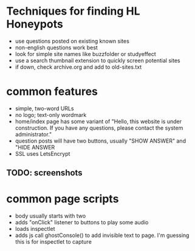 # Techniques for finding HL Honeypots
* use questions posted on existing known sites
* non-english questions work best
* look for simple site names like buzzfolder or studyeffect
* use a search thumbnail extension to quickly screen potential sites
* if down, check archive.org and add to old-sites.txt


# common features
* simple, two-word URLs
* no logo; text-only wordmark
* home/index page has some variant of "Hello, this website is under construction. If you have any questions, please contact the system administrator."
* question posts will have two buttons, usually "SHOW ANSWER" and "HIDE ANSWER
* SSL uses LetsEncrypt

## TODO: screenshots

# common page scripts
* body usually starts with two <audio /> tags
* adds "onClick" listener to buttons to play some audio
* loads inspectlet
* adds js call ghostConsole() to add invisible text to page. I'm guessing this is for inspectlet to capture
